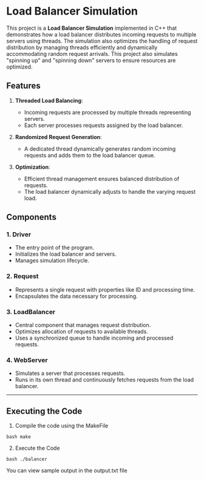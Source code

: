 # Load Balancer Simulation

This project is a **Load Balancer Simulation** implemented in C++ that demonstrates how a load balancer distributes incoming requests to multiple servers using threads. The simulation also optimizes the handling of request distribution by managing threads efficiently and dynamically accommodating random request arrivals. This project also simulates "spinning up" and "spinning down" servers to ensure resources are optimized. 

## Features

1. **Threaded Load Balancing**:
   - Incoming requests are processed by multiple threads representing servers.
   - Each server processes requests assigned by the load balancer.

2. **Randomized Request Generation**:
   - A dedicated thread dynamically generates random incoming requests and adds them to the load balancer queue.

3. **Optimization**:
   - Efficient thread management ensures balanced distribution of requests.
   - The load balancer dynamically adjusts to handle the varying request load.

## Components

### 1. **Driver**
   - The entry point of the program.
   - Initializes the load balancer and servers.
   - Manages simulation lifecycle.

### 2. **Request**
   - Represents a single request with properties like ID and processing time.
   - Encapsulates the data necessary for processing.

### 3. **LoadBalancer**
   - Central component that manages request distribution.
   - Optimizes allocation of requests to available threads.
   - Uses a synchronized queue to handle incoming and processed requests.

### 4. **WebServer**
   - Simulates a server that processes requests.
   - Runs in its own thread and continuously fetches requests from the load balancer.

---

## Executing the Code

1. Compile the code using the MakeFile

``` bash make ```

2. Execute the Code

``` bash ./balancer ```

You can view sample output in the output.txt file

